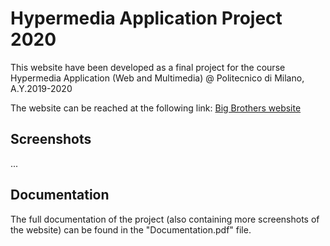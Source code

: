 # Hypermedia Application Project 2020

This website have been developed as a final project for the course Hypermedia Application (Web and Multimedia) @ Politecnico di Milano, A.Y.2019-2020

The website can be reached at the following link:
[Big Brothers website](https://bigbrothershyp.herokuapp.com/)


## Screenshots
...

## Documentation
The full documentation of the project (also containing more screenshots of the website) can be found in the "Documentation.pdf" file.

